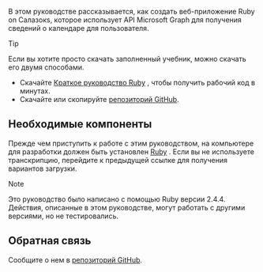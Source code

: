 <!-- markdownlint-disable MD002 MD041 -->

В этом руководстве рассказывается, как создать веб-приложение Ruby on Салазокs, которое использует API Microsoft Graph для получения сведений о календаре для пользователя.

> [!TIP]
> Если вы хотите просто скачать заполненный учебник, можно скачать его двумя способами.
>
> - Скачайте [Краткое руководство Ruby](https://developer.microsoft.com/graph/quick-start?platform=option-ruby) , чтобы получить рабочий код в минутах.
> - Скачайте или скопируйте [репозиторий GitHub](https://github.com/microsoftgraph/msgraph-training-rubyrailsapp).

## <a name="prerequisites"></a>Необходимые компоненты

Прежде чем приступить к работе с этим руководством, на компьютере для разработки должен быть установлен [Ruby](https://www.ruby-lang.org/en/downloads/) . Если вы не используете транскрипцию, перейдите к предыдущей ссылке для получения вариантов загрузки.

> [!NOTE]
> Это руководство было написано с помощью Ruby версии 2.4.4. Действия, описанные в этом руководстве, могут работать с другими версиями, но не тестировались.

## <a name="feedback"></a>Обратная связь

Сообщите о нем в [репозиторий GitHub](https://github.com/microsoftgraph/msgraph-training-rubyrailsapp).